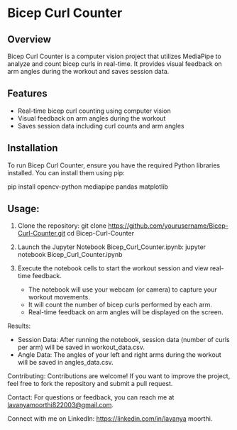 # Bicep Curl Counter

## Overview
Bicep Curl Counter is a computer vision project that utilizes MediaPipe to analyze and count bicep curls in real-time. It provides visual feedback on arm angles during the workout and saves session data.

## Features
- Real-time bicep curl counting using computer vision
- Visual feedback on arm angles during the workout
- Saves session data including curl counts and arm angles

## Installation
To run Bicep Curl Counter, ensure you have the required Python libraries installed. You can install them using pip:

pip install opencv-python mediapipe pandas matplotlib

## Usage:
1. Clone the repository:
   git clone https://github.com/yourusername/Bicep-Curl-Counter.git
   cd Bicep-Curl-Counter

2. Launch the Jupyter Notebook Bicep_Curl_Counter.ipynb:
   jupyter notebook Bicep_Curl_Counter.ipynb

3. Execute the notebook cells to start the workout session and view real-time feedback.

   - The notebook will use your webcam (or camera) to capture your workout movements.
   - It will count the number of bicep curls performed by each arm.
   - Real-time feedback on arm angles will be displayed on the screen.

Results:
- Session Data: After running the notebook, session data (number of curls per arm) will be saved in workout_data.csv.
- Angle Data: The angles of your left and right arms during the workout will be saved in angles_data.csv.

Contributing:
Contributions are welcome! If you want to improve the project, feel free to fork the repository and submit a pull request.

Contact:
For questions or feedback, you can reach me at lavanyamoorthi822003@gmail.com. 

Connect with me on LinkedIn: https://linkedin.com/in/lavanya moorthi.

